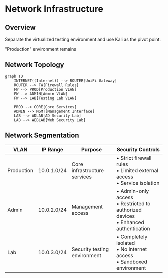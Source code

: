 # Network Infrastructure

## Overview

Separate the virtualized testing environment and use Kali as the pivot point.

"Production" environment remains

## Network Topology

```mermaid
graph TD
    INTERNET((Internet)) --> ROUTER[UniFi Gateway]
    ROUTER --> FW{Firewall Rules}
    FW --> PROD[Production VLAN]
    FW --> ADMIN[Admin VLAN]
    FW --> LAB[Testing Lab VLAN]
    
    PROD --> CORE[Core Services]
    ADMIN --> MGMT[Management Interface]
    LAB --> ADLAB[AD Security Lab]
    LAB --> WEBLAB[Web Security Lab]
```

## Network Segmentation

| VLAN       | IP Range    | Purpose                      | Security Controls                                            |
| ---------- | ----------- | ---------------------------- | ------------------------------------------------------------ |
| Production | 10.0.1.0/24 | Core infrastructure services | • Strict firewall rules<br>• Limited external access<br>• Service isolation |
| Admin      | 10.0.2.0/24 | Management access            | • Admin-only access<br>• Restricted to authorized devices<br>• Enhanced authentication |
| Lab        | 10.0.3.0/24 | Security testing environment | • Completely isolated<br>• No internet access<br>• Sandboxed environment |
